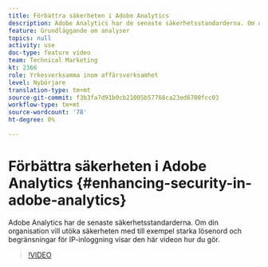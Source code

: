 ```yaml
---
title: Förbättra säkerheten i Adobe Analytics
description: Adobe Analytics har de senaste säkerhetsstandarderna. Om din organisation vill utöka säkerheten med till exempel starka lösenord och begränsningar för IP-inloggning, visar den här videon hur du gör.
feature: Grundläggande om analyser
topics: null
activity: use
doc-type: feature video
team: Technical Marketing
kt: 2366
role: Yrkesverksamma inom affärsverksamhet
level: Nybörjare
translation-type: tm+mt
source-git-commit: f3b3fa7d91b0cb21005b57768ca23ed6700fcc03
workflow-type: tm+mt
source-wordcount: '78'
ht-degree: 0%

---
```



# Förbättra säkerheten i Adobe Analytics {#enhancing-security-in-adobe-analytics}

Adobe Analytics har de senaste säkerhetsstandarderna. Om din organisation vill utöka säkerheten med till exempel starka lösenord och begränsningar för IP-inloggning visar den här videon hur du gör.

>[!VIDEO](https://video.tv.adobe.com/v/25458/?quality=12)
